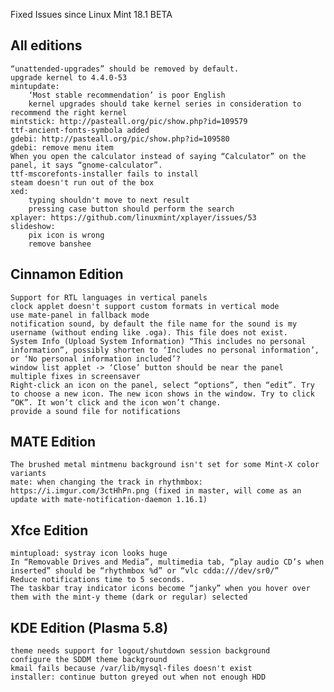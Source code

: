 Fixed Issues since Linux Mint 18.1 BETA

All editions
------------
    “unattended-upgrades” should be removed by default.
    upgrade kernel to 4.4.0-53
    mintupdate:
        ‘Most stable recommendation’ is poor English
        kernel upgrades should take kernel series in consideration to recommend the right kernel
    mintstick: http://pasteall.org/pic/show.php?id=109579
    ttf-ancient-fonts-symbola added
    gdebi: http://pasteall.org/pic/show.php?id=109580
    gdebi: remove menu item
    When you open the calculator instead of saying “Calculator” on the panel, it says “gnome-calculator”.
    ttf-mscorefonts-installer fails to install
    steam doesn't run out of the box
    xed:
        typing shouldn't move to next result
        pressing case button should perform the search
    xplayer: https://github.com/linuxmint/xplayer/issues/53
    slideshow:
        pix icon is wrong
        remove banshee

Cinnamon Edition
----------------
    Support for RTL languages in vertical panels
    clock applet doesn't support custom formats in vertical mode
    use mate-panel in fallback mode
    notification sound, by default the file name for the sound is my username (without ending like .oga). This file does not exist.
    System Info (Upload System Information) “This includes no personal information”, possibly shorten to ‘Includes no personal information’, or ‘No personal information included’?
    window list applet -> ‘Close’ button should be near the panel
    multiple fixes in screensaver
    Right-click an icon on the panel, select “options”, then “edit”. Try to choose a new icon. The new icon shows in the window. Try to click “OK”. It won’t click and the icon won’t change.
    provide a sound file for notifications

MATE Edition
------------
    The brushed metal mintmenu background isn't set for some Mint-X color variants
    mate: when changing the track in rhythmbox: https://i.imgur.com/3ctHhPn.png (fixed in master, will come as an update with mate-notification-daemon 1.16.1)

Xfce Edition
------------
    mintupload: systray icon looks huge
    In “Removable Drives and Media”, multimedia tab, “play audio CD’s when inserted” should be “rhythmbox %d” or “vlc cdda:///dev/sr0/”
    Reduce notifications time to 5 seconds.
    The taskbar tray indicator icons become “janky” when you hover over them with the mint-y theme (dark or regular) selected

KDE Edition (Plasma 5.8)
------------------------
    theme needs support for logout/shutdown session background
    configure the SDDM theme background
    kmail fails because /var/lib/mysql-files doesn't exist
    installer: continue button greyed out when not enough HDD
